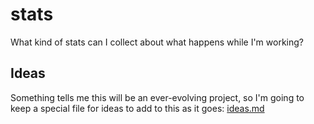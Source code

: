 stats
=====

What kind of stats can I collect about what happens while I'm working?

Ideas
-----
Something tells me this will be an ever-evolving project, so I'm going to keep a
special file for ideas to add to this as it goes:
[ideas.md](https://github.com/charlesthomas/stats/blob/master/ideas.md#ideas)
